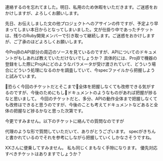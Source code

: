 連絡するのを忘れてました。明日、私用のため休暇をいただきます。ご迷惑をおかけしますが、よろしくお願いします。

先日、お伝えしました文の他プロジェクトへのアサインの件ですが、予定より早まってしまい本日からとなってしまいました。文が仕掛り中であったチケットは、残りのRuby開発メンバーで引き取って継続します。ご迷惑をおかけしますが、ご了承のほどよろしくお願いします。

今ProjBのAPI部分の周辺のソースを見ているのですが、APIについてのドキュメントがもしあれば教えていただけないでしょうか？
具体的には、ProjBで機器の登録をした際にProjAにどのようなパラメータが受け渡されていて、どういう場合にどういう処理になるのかを調査していて、今specファイルから把握しようと試みています。

恐らく今回のチケットだとそこまで全体を把握しなくても改修できる気がするのですが、今後のためにもしドキュメントのようなものがあれば把握が捗るなと思いまして。
今回のチケットだと、多分、APIの動作全体まで把握しなくても改修はできると思うのですが、今後のことも考えてドキュメントなどあると全体の把握など捗るかなと思った次第です。

今更ですみません。以下のチケットに絡んでの質問なのですが

代理のような形で質問していただいて、ありがとうございます。
specがきちんと書かれているのでそれを参考にしながら把握していくしかなさそうですね。

XXさんに便乗してすみません。
私も同じくまもなく手隙になります。
優先対応すべきチケットはありますでしょうか？
